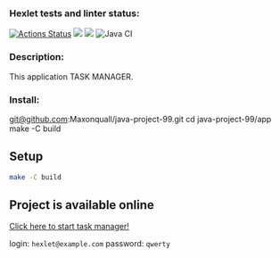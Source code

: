 ### Hexlet tests and linter status:
[![Actions Status](https://github.com/Maxonquall/java-project-99/actions/workflows/hexlet-check.yml/badge.svg)](https://github.com/Maxonquall/java-project-99/actions)
<a href="https://codeclimate.com/github/Maxonquall/java-project-99/maintainability"><img src="https://api.codeclimate.com/v1/badges/da0162b3ec501c07836f/maintainability" /></a>
<a href="https://codeclimate.com/github/Maxonquall/java-project-99/test_coverage"><img src="https://api.codeclimate.com/v1/badges/da0162b3ec501c07836f/test_coverage" /></a>
![Java CI](https://github.com/Maxonquall/java-project-99/actions/workflows/main.yml/badge.svg)

### Description:
This application TASK MANAGER.

### Install:
git@github.com:Maxonquall/java-project-99.git
cd java-project-99/app
make -C  build

## Setup

```bash
make -C build
```

## Project is available online

[Click here to start task manager!](https://java-project-99-0c8y.onrender.com)

login: `hexlet@example.com`
password: `qwerty`